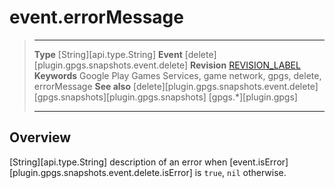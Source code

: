 # event.errorMessage

> --------------------- ------------------------------------------------------------------------------------------
> __Type__              [String][api.type.String]
> __Event__             [delete][plugin.gpgs.snapshots.event.delete]
> __Revision__          [REVISION_LABEL](REVISION_URL)
> __Keywords__          Google Play Games Services, game network, gpgs, delete, errorMessage
> __See also__          [delete][plugin.gpgs.snapshots.event.delete]
>						[gpgs.snapshots][plugin.gpgs.snapshots]
>                       [gpgs.*][plugin.gpgs]
> --------------------- ------------------------------------------------------------------------------------------

## Overview

[String][api.type.String] description of an error when [event.isError][plugin.gpgs.snapshots.event.delete.isError] is `true`, `nil` otherwise.